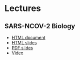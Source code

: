 # Lectures

## SARS-NCOV-2 Biology

- [HTML document](sars2-biology.html)
- <a href="sars2-biology-slides.html">HTML slides</a>
- [PDF slides](sars2-biology-slides.pdf)
- [Video](sars2-biology-slides.mp4)